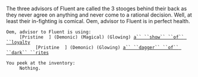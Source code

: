 The three advisors of Fluent are called the 3 stooges behind their back
as they never agree on anything and never come to a rational decision.
Well, at least their in-fighting is comical. Oem, advisor to Fluent is
in perfect health.

`Oem, advisor to Fluent is using:`  
<worn on wrist>`     [Pristine  ] (Demonic) (Magical) (Glowing) `[`a`` ``show`` ``of`` ``loyalty`](Show_Of_Loyalty "wikilink")  
<wielded>`           [Pristine  ] (Demonic) (Glowing) `[`a`` ``dagger`` ``of`` ``dark`` ``rites`](a_dagger_of_dark_rites "wikilink")

`You peek at the inventory:`  
`     Nothing.`
